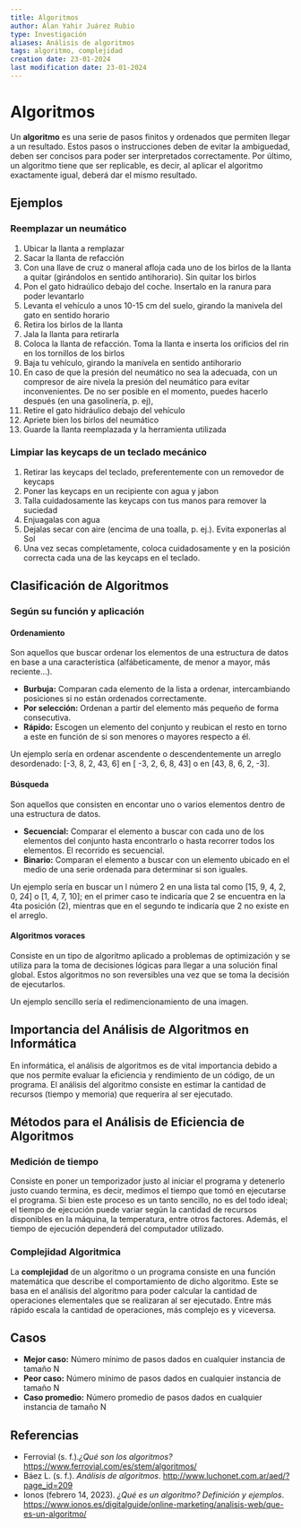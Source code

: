 ```yaml
---
title: Algoritmos
author: Alan Yahir Juárez Rubio
type: Investigación
aliases: Análisis de algoritmos
tags: algoritmo, complejidad
creation date: 23-01-2024
last modification date: 23-01-2024
---
```


# Algoritmos

Un **algoritmo** es una serie de pasos finitos y ordenados que permiten llegar a un resultado. Estos pasos o instrucciones deben de evitar la ambiguedad, deben ser concisos para poder ser interpretados correctamente. Por último, un algoritmo tiene que ser replicable, es decir, al aplicar el algoritmo exactamente igual, deberá dar el mismo resultado.

## Ejemplos

### Reemplazar un neumático

1. Ubicar la llanta a remplazar
2. Sacar la llanta de refacción
3. Con una llave de cruz o maneral afloja cada uno de los birlos de la llanta a quitar (girándolos en sentido antihorario). Sin quitar los birlos
4. Pon el gato hidraúlico debajo del coche. Insertalo en la ranura para poder levantarlo
5. Levanta el vehículo a unos 10-15 cm del suelo, girando la manivela del gato en sentido horario
6. Retira los birlos de la llanta
7. Jala la llanta para retirarla
8. Coloca la llanta de refacción. Toma la llanta e inserta los orificios del rin en los tornillos de los birlos
9. Baja tu vehículo, girando la manívela en sentido antihorario
10. En caso de que la presión del neumático no sea la adecuada, con un compresor de aire nivela la presión del neumático para evitar inconvenientes. De no ser posible en el momento, puedes hacerlo después (en una gasolinería, p. ej),
11. Retire el gato hidráulico debajo del vehículo
12. Apriete bien los birlos del neumático
13. Guarde la llanta reemplazada y la herramienta utilizada

### Limpiar las keycaps de un teclado mecánico

1. Retirar las keycaps del teclado, preferentemente con un removedor de keycaps
2. Poner las keycaps en un recipiente con agua y jabon
3. Talla cuidadosamente las keycaps con tus manos para remover la suciedad
4. Enjuagalas con agua
5. Dejalas secar con aire (encima de una toalla, p. ej.). Evita exponerlas al Sol
6. Una vez secas completamente, coloca cuidadosamente y en la posición correcta cada una de las keycaps en el teclado.

<div style="page-break-after: always;"></div>

## Clasificación de Algoritmos

### Según su función y aplicación

#### Ordenamiento

Son aquellos que buscar ordenar los elementos de una estructura de datos en base a una característica (alfábeticamente, de menor a mayor, más reciente...).

- **Burbuja:** Comparan cada elemento de la lista a ordenar, intercambiando posiciones si no están ordenados correctamente.
- **Por selección:** Ordenan a partir del elemento más pequeño de forma consecutiva.
- **Rápido:** Escogen un elemento del conjunto y reubican el resto en torno a este en función de si son menores o mayores respecto a él.

Un ejemplo sería en ordenar ascendente o descendentemente un arreglo desordenado: \[-3, 8, 2, 43, 6\] en \[ -3, 2, 6, 8, 43\] o en \[43, 8, 6, 2, -3\].
#### Búsqueda

Son aquellos que consisten en encontar uno o varios elementos dentro de una estructura de datos.

- **Secuencial:** Comparar el elemento a buscar con cada uno de los elementos del conjunto hasta encontrarlo o hasta recorrer todos los elementos. El recorrido es secuencial.
- **Binario:** Comparan el elemento a buscar con un elemento ubicado en el medio de una serie ordenada para determinar si son iguales.

Un ejemplo sería en buscar un l número 2 en una lista tal como \[15, 9, 4, 2, 0, 24\] o \[1, 4, 7, 10\]; en el primer caso te indicaría que 2 se encuentra en la 4ta posición (2), mientras que en el segundo te indicaría que 2 no existe en el arreglo.
#### Algoritmos voraces

Consiste en un tipo de algoritmo aplicado a problemas de optimización y se utiliza para la toma de decisiones lógicas para llegar a una solución final global. Estos algoritmos no son reversibles una vez que se toma la decisión de ejecutarlos.

Un ejemplo sencillo sería el redimencionamiento de una imagen.
## Importancia del Análisis de Algoritmos en Informática

En informática, el análisis de algoritmos es de vital importancia debido a que nos permite evaluar la eficiencia y rendimiento de un código, de un programa. El análisis del algoritmo consiste en estimar la cantidad de recursos (tiempo y memoria) que requerira al ser ejecutado.

## Métodos para el Análisis de Eficiencia de Algoritmos

### Medición de tiempo

Consiste en poner un temporizador justo al iniciar el programa y detenerlo justo cuando termina, es decir, medimos el tiempo que tomó en ejecutarse el programa. Si bien este proceso es un tanto sencillo, no es del todo ideal; el tiempo de ejecución puede variar según la cantidad de recursos disponibles en la máquina, la temperatura, entre otros factores. Además, el tiempo de ejecución dependerá del computador utilizado.

### Complejidad Algoritmica

La **complejidad** de un algoritmo o un programa consiste en una función matemática que describe el comportamiento de dicho algoritmo. Este se basa en el análisis del algoritmo para poder calcular la cantidad de operaciones elementales que se realizaran al ser ejecutado. Entre más rápido escala la cantidad de operaciones, más complejo es y viceversa.

## Casos

- **Mejor caso:** Número mínimo de pasos dados en cualquier instancia de tamaño N
- **Peor caso:** Número mínimo de pasos dados en cualquier instancia de tamaño N
- **Caso promedio:** Número promedio de pasos dados en cualquier instancia de tamaño N

<div style="page-break-after: always;"></div>

## Referencias

- Ferrovial (s. f.)._¿Qué son los algoritmos?_ https://www.ferrovial.com/es/stem/algoritmos/
- Báez L. (s. f.). _Análisis de algoritmos_. http://www.luchonet.com.ar/aed/?page_id=209
- Ionos (febrero 14, 2023). _¿Qué es un algoritmo? Definición y ejemplos_. https://www.ionos.es/digitalguide/online-marketing/analisis-web/que-es-un-algoritmo/